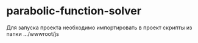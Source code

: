 # parabolic-function-solver 

Для запуска проекта необходимо импортировать в проект скрипты из папки .../wwwroot/js
